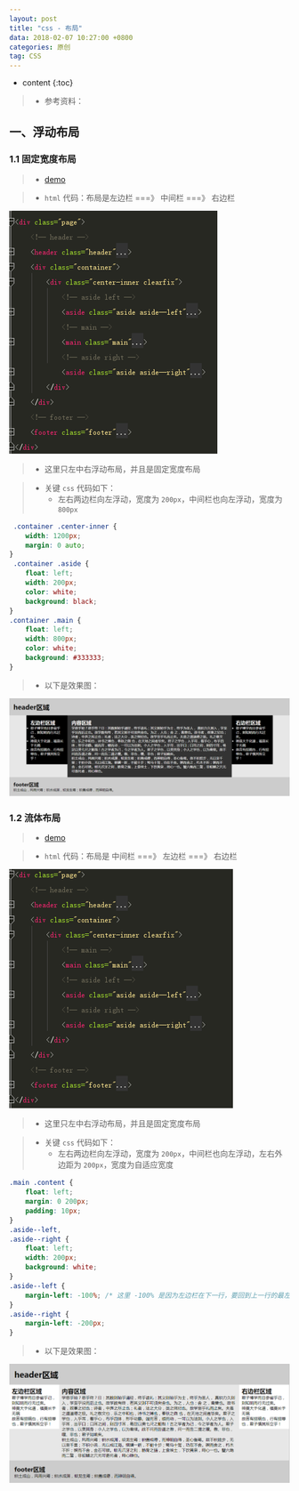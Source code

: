 ```yaml
---
layout: post
title: "css - 布局"
data: 2018-02-07 10:27:00 +0800
categories: 原创
tag: CSS
---
```

* content
{:toc}

> * 参考资料：


<!-- more -->


## 一、浮动布局

### 1.1 固定宽度布局

> * [demo](/effects/demo/css/layout/v1.html)

> * `html` 代码：布局是左边栏 ===》 中间栏 ===》 右边栏

![layout](/styles/images/css/layout/layout-01.png)

> * 这里只左中右浮动布局，并且是固定宽度布局

> * 关键 `css` 代码如下：
>   * 左右两边栏向左浮动，宽度为 `200px`，中间栏也向左浮动，宽度为`800px`

```css
 .container .center-inner {
    width: 1200px;
    margin: 0 auto;
}
 .container .aside {
    float: left;
    width: 200px;
    color: white;
    background: black;
}
.container .main {
    float: left;
    width: 800px;
    color: white;
    background: #333333;
}
```

> * 以下是效果图：

![layout](/styles/images/css/layout/layout-02.png)

### 1.2 流体布局

> * [demo](/effects/demo/css/layout/v2.html)

> * `html` 代码：布局是 中间栏 ===》 左边栏 ===》 右边栏

![layout](/styles/images/css/layout/layout-03.png)

> * 这里只左中右浮动布局，并且是固定宽度布局

> * 关键 `css` 代码如下：
>   * 左右两边栏向左浮动，宽度为 `200px`，中间栏也向左浮动，左右外边距为 `200px`，宽度为自适应宽度

```css
.main .content {
    float: left;
    margin: 0 200px;
    padding: 10px;
}
.aside--left,
.aside--right {
    float: left;
    width: 200px;
    background: white;
}
.aside--left {
    margin-left: -100%; /* 这里 -100% 是因为左边栏在下一行，要回到上一行的最左边*/
}
.aside--right {
    margin-left: -200px;
}
```

> * 以下是效果图：

![layout](/styles/images/css/layout/layout-04.png)